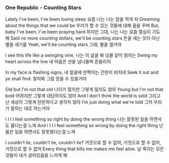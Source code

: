 ### One Republic - Counting Stars

Lately I've been, I've been losing sleep
요즘 나는 나는 잠을 적게 자
Dreaming about the things that we could be
우리가 할 수 있는 것들에 대해 꿈을 꾸며
But, baby I've been, I've been praying hard
하지만 그대, 나는 나는 요즘 열심히 기도해
Said no more counting dollars, we'll be counting stars
돈을 세는 것이 아닌 별을 세기를
Yeah, we'll be counting stars
그래, 별을 셀거야

I see this life like a swinging vine,
나는 이 삶을 봐 넝쿨 같이 얽히는
Swing my heart across the line
내 마음은 선을 넘나들며 흔들리지

In my face is flashing signs,
내 얼굴에 반짝이는 간판이 비치네
Seek it out and ye shall find.
찾아봐 그럼 얻을 수 있을거야

Old but I'm not that old
나이가 많지만 그렇게 많지도 않아
Young but I'm not that bold
어려지만 그렇게 대담하지도 않아
And I don't think the world is sold
그리고 난 세상이 그렇게 만만하다고 생각치 않아
I'm just doing what we're told
그저 우리가 말하는 대로 하는거야

I I I I feel something so right by doing the wrong thing
나는 잘못된 일을 하면서도 옳다는걸 느껴
And I I I I feel something so wrong by doing the right thing
난 옳은 일을 하면서도 잘못했다는걸 느껴

I couldn't lie, couldn't lie, couldn't lie?
거짓으로 할 수 없어, 거짓으로 할 수 없어, 거짓으로 할 수 없어
Every thing that kills me makes me feel alive.
날 죽이는 모든 것들이 내가 살아있음을 느끼게 해
